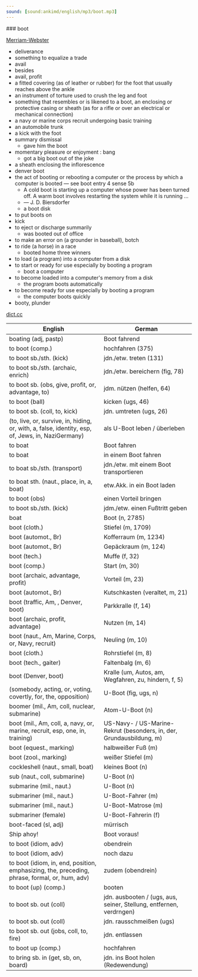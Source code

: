 ```yaml
---
sound: [sound:ankimd/english/mp3/boot.mp3]
---
```


\### boot

[Merriam-Webster](https://www.merriam-webster.com/dictionary/boot)

- deliverance
- something to equalize a trade
- avail
- besides
- avail, profit
- a fitted covering (as of leather or rubber) for the foot that usually reaches above the ankle
- an instrument of torture used to crush the leg and foot
- something that resembles or is likened to a boot, an enclosing or protective casing or sheath (as for a rifle or over an electrical or mechanical connection)
- a navy or marine corps recruit undergoing basic training
- an automobile trunk
- a kick with the foot
- summary dismissal
    - gave him the boot
- momentary pleasure or enjoyment : bang
    - got a big boot out of the joke
- a sheath enclosing the inflorescence
- denver boot
- the act of booting or rebooting a computer or the process by which a computer is booted — see boot entry 4 sense 5b
    - A cold boot is starting up a computer whose power has been turned off. A warm boot involves restarting the system while it is running …
    - — J. D. Biersdorfer
    - a boot disk
- to put boots on
- kick
- to eject or discharge summarily
    - was booted out of office
- to make an error on (a grounder in baseball), botch
- to ride (a horse) in a race
    - booted home three winners
- to load (a program) into a computer from a disk
- to start or ready for use especially by booting a program
    - boot a computer
- to become loaded into a computer's memory from a disk
    - the program boots automatically
- to become ready for use especially by booting a program
    - the computer boots quickly
- booty, plunder

[dict.cc](https://www.dict.cc/boot)

| English        | German       |
| -------------- | ------------ |
| boating (adj, pastp) | Boot fahrend |
| to boot (comp.) | hochfahren (375) |
| to boot sb./sth. (kick) | jdn./etw. treten (131) |
| to boot sb./sth. (archaic, enrich) | jdn./etw. bereichern (fig, 78) |
| to boot sb. (obs, give, profit, or, advantage, to) | jdm. nützen (helfen, 64) |
| to boot (ball) | kicken (ugs, 46) |
| to boot sb. (coll, to, kick) | jdn. umtreten (ugs, 26) |
|  (to, live, or, survive, in, hiding, or, with, a, false, identity, esp, of, Jews, in, NaziGermany) | als U-Boot leben / überleben |
| to boat | Boot fahren |
| to boat | in einem Boot fahren |
| to boat sb./sth. (transport) | jdn./etw. mit einem Boot transportieren |
| to boat sth. (naut., place, in, a, boat) | etw.Akk. in ein Boot laden |
| to boot (obs) | einen Vorteil bringen |
| to boot sb./sth. (kick) | jdm./etw. einen Fußtritt geben |
| boat | Boot (n, 2785) |
| boot (cloth.) | Stiefel (m, 1709) |
| boot (automot., Br) | Kofferraum (m, 1234) |
| boot (automot., Br) | Gepäckraum (m, 124) |
| boot (tech.) | Muffe (f, 32) |
| boot (comp.) | Start (m, 30) |
| boot (archaic, advantage, profit) | Vorteil (m, 23) |
| boot (automot., Br) | Kutschkasten (veraltet, m, 21) |
| boot (traffic, Am, , Denver, boot) | Parkkralle (f, 14) |
| boot (archaic, profit, advantage) | Nutzen (m, 14) |
| boot (naut., Am, Marine, Corps, or, Navy, recruit) | Neuling (m, 10) |
| boot (cloth.) | Rohrstiefel (m, 8) |
| boot (tech., gaiter) | Faltenbalg (m, 6) |
| boot (Denver, boot) | Kralle (um, Autos, am, Wegfahren, zu, hindern, f, 5) |
|  (somebody, acting, or, voting, covertly, for, the, opposition) | U-Boot (fig, ugs, n) |
| boomer (mil., Am, coll, nuclear, submarine) | Atom-U-Boot (n) |
| boot (mil., Am, coll, a, navy, or, marine, recruit, esp, one, in, training) | US-Navy- / US-Marine-Rekrut (besonders, in, der, Grundausbildung, m) |
| boot (equest., marking) | halbweißer Fuß (m) |
| boot (zool., marking) | weißer Stiefel (m) |
| cockleshell (naut., small, boat) | kleines Boot (n) |
| sub (naut., coll, submarine) | U-Boot (n) |
| submarine (mil., naut.) | U-Boot (n) |
| submariner (mil., naut.) | U-Boot-Fahrer (m) |
| submariner (mil., naut.) | U-Boot-Matrose (m) |
| submariner (female) | U-Boot-Fahrerin (f) |
| boot-faced (sl, adj) | mürrisch |
| Ship ahoy! | Boot voraus! |
| to boot (idiom, adv) | obendrein |
| to boot (idiom, adv) | noch dazu |
| to boot (idiom, in, end, position, emphasizing, the, preceding, phrase, formal, or, hum, adv) | zudem (obendrein) |
| to boot (up) (comp.) | booten |
| to boot sb. out (coll) | jdn. ausbooten / (ugs, aus, seiner, Stellung, entfernen, verdrngen) |
| to boot sb. out (coll) | jdn. rausschmeißen (ugs) |
| to boot sb. out (jobs, coll, to, fire) | jdn. entlassen |
| to boot up (comp.) | hochfahren |
| to bring sb. in (get, sb, on, board) | jdn. ins Boot holen (Redewendung) |

